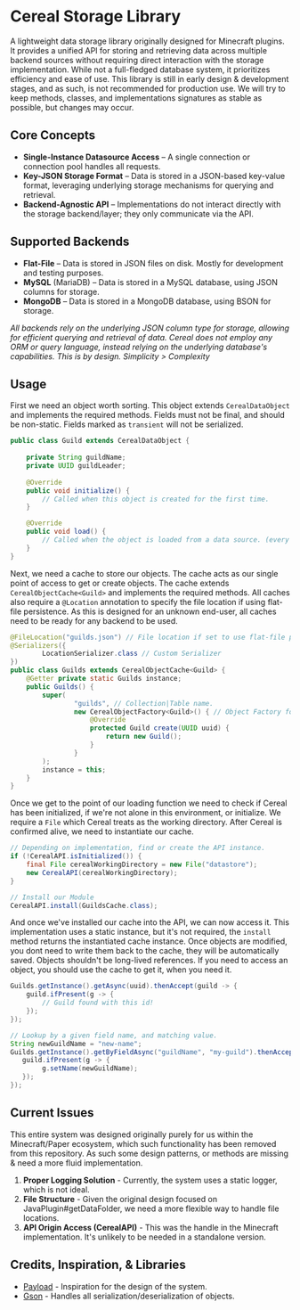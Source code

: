 # Cereal Storage Library
A lightweight data storage library originally designed for Minecraft plugins. It provides a unified API for storing and retrieving data across multiple backend sources without requiring direct interaction with the storage implementation. While not a full-fledged database system, it prioritizes efficiency and ease of use. This library is still in early design & development stages, and as such, is not recommended for production use. We will try to keep methods, classes, and implementations signatures as stable as possible, but changes may occur.
## Core Concepts
- **Single-Instance Datasource Access** – A single connection or connection pool handles all requests.
- **Key-JSON Storage Format** – Data is stored in a JSON-based key-value format, leveraging underlying storage mechanisms for querying and retrieval.
- **Backend-Agnostic API** – Implementations do not interact directly with the storage backend/layer; they only communicate via the API.
## Supported Backends
- **Flat-File** – Data is stored in JSON files on disk. Mostly for development and testing purposes.
- **MySQL** (MariaDB) – Data is stored in a MySQL database, using JSON columns for storage.
- **MongoDB** – Data is stored in a MongoDB database, using BSON for storage.

*All backends rely on the underlying JSON column type for storage, allowing for efficient querying and retrieval of data. Cereal does not employ any ORM or query language, instead relying on the underlying database's capabilities. This is by design. Simplicity > Complexity*

## Usage
First we need an object worth sorting. This object extends `CerealDataObject` and implements the required methods.
Fields must not be final, and should be non-static. Fields marked as `transient` will not be serialized.
```java
public class Guild extends CerealDataObject {
    
    private String guildName;
    private UUID guildLeader;
    
    @Override
    public void initialize() {
        // Called when this object is created for the first time.
    }

    @Override
    public void load() {
        // Called when the object is loaded from a data source. (every time) 
    }
}
```
Next, we need a cache to store our objects. The cache acts as our single point of access to get or create objects. The cache extends `CerealObjectCache<Guild>` and implements the required methods.
All caches also require a `@Location` annotation to specify the file location if using flat-file persistence. As this is designed for an unknown end-user, all caches need to be ready for any backend to be used.
```java
@FileLocation("guilds.json") // File location if set to use flat-file persistence.
@Serializers({
        LocationSerializer.class // Custom Serializer
})
public class Guilds extends CerealObjectCache<Guild> {
    @Getter private static Guilds instance;
    public Guilds() {
        super(
                "guilds", // Collection|Table name.
                new CerealObjectFactory<Guild>() { // Object Factory for new Guilds.
                    @Override
                    protected Guild create(UUID uuid) {
                        return new Guild();
                    }
                }
        );
        instance = this;
    }
}
```
Once we get to the point of our loading function we need to check if Cereal has been initialized, if we're not alone in this environment, or initialize. We require a `File` which Cereal treats as the working directory. After Cereal is confirmed alive, we need to instantiate our cache.
```java
// Depending on implementation, find or create the API instance.
if (!CerealAPI.isInitialized()) {
    final File cerealWorkingDirectory = new File("datastore");
    new CerealAPI(cerealWorkingDirectory);
}

// Install our Module
CerealAPI.install(GuildsCache.class);
```
And once we've installed our cache into the API, we can now access it. This implementation uses a static instance, but it's not required, the `install` method returns the instantiated cache instance. Once objects are modified, you dont need to write them back to the cache, they will be automatically saved. Objects shouldn't be long-lived references. If you need to access an object, you should use the cache to get it, when you need it.
```java
Guilds.getInstance().getAsync(uuid).thenAccept(guild -> {
    guild.ifPresent(g -> {
        // Guild found with this id!    
    });
});

// Lookup by a given field name, and matching value.
String newGuildName = "new-name";
Guilds.getInstance().getByFieldAsync("guildName", "my-guild").thenAccept(guild -> {
   guild.ifPresent(g -> {
        g.setName(newGuildName);
   }); 
});
```
## Current Issues
This entire system was designed originally purely for us within the Minecraft/Paper ecosystem, which such functionality has been removed from this repository. As such some design patterns, or methods are missing & need a more fluid implementation.
1. **Proper Logging Solution** - Currently, the system uses a static logger, which is not ideal.
2. **File Structure** - Given the original design focused on JavaPlugin#getDataFolder, we need a more flexible way to handle file locations.
3. **API Origin Access (CerealAPI)** - This was the handle in the Minecraft implementation. It's unlikely to be needed in a standalone version.
## Credits, Inspiration, & Libraries
- [Payload](https://github.com/jonahseguin/Payload) - Inspiration for the design of the system.
- [Gson](https://github.com/google/gson) - Handles all serialization/deserialization of objects.
 